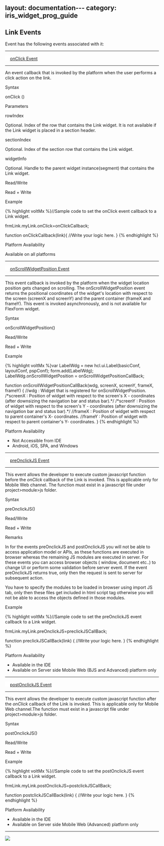 layout: documentation---
category: iris_widget_prog_guide
---

Link Events
-----------

Event has the following events associated with it:

* * *

[![Closed](../Skins/Default/Stylesheets/Images/transparent.gif)](javascript:void(0);)[onClick Event](javascript:void(0);)

* * *

An event callback that is invoked by the platform when the user performs a click action on the link.

Syntax

onClick ()

Parameters

rowIndex

Optional. Index of the row that contains the Link widget. It is not available if the Link widget is placed in a section header.

sectionIndex

Optional. Index of the section row that contains the Link widget.

widgetInfo

Optional. Handle to the parent widget instance(segment) that contains the Link widget.

Read/Write

Read + Write

Example

{% highlight voltMx %}​​​​​//Sample code to set the onClick event callback to a Link widget.

frmLink.myLink.onClick=onClickCallback;


function onClickCallback(link){
   //Write your logic here.
}​
{% endhighlight %}​​​​​

Platform Availability

Available on all platforms

* * *

[![Closed](../Skins/Default/Stylesheets/Images/transparent.gif)](javascript:void(0);)[onScrollWidgetPosition Event](javascript:void(0);)

* * *

This event callback is invoked by the platform when the widget location position gets changed on scrolling. The onScrollWidgetPosition event returns the positional coordinates of the widget's location with respect to the screen (screenX and screenY) and the parent container (frameX and frameY). This event is invoked asynchronously, and is not available for FlexForm widget.

Syntax

onScrollWidgetPosition()

Read/Write

Read + Write

Example

{% highlight voltMx %}​​​​​var LabelWdg = new hcl.ui.Label(basicConf, layoutConf, pspConf);
form.add(LabelWdg);
LabelWdg.onScrollWidgetPosition = onScrollWidgetPositionCallBack;

function onScrollWidgetPositionCallBack(wdg, screenX, screenY, frameX, frameY) { //wdg : Widget that is registered for onScrollWidgetPosition.
    /\*screenX : Position of widget with respect to 
the screen's X - coordinates (after downsizing the navigation bar and status bar).\*/
    /\*screenY : Position of widget with respect to the screen's Y - 
coordinates (after downsizing the navigation bar and status bar).\*/
    //frameX : Position of widget with respect to parent container's X- coordinates.
    //frameY : Position of widget with respect to parent container's Y- coordinates.
}​
{% endhighlight %}​​​​​

Platform Availability

*   Not Accessible from IDE
*   Android, iOS, SPA, and Windows

* * *

[![Closed](../Skins/Default/Stylesheets/Images/transparent.gif)](javascript:void(0);)[preOnclickJS Event](javascript:void(0);)

* * *

This event allows the developer to execute custom javascript function before the _onClick_ callback of the Link is invoked. This is applicable only for Mobile Web channel. The function must exist in a javascript file under project>module>js folder.

Syntax

preOnclickJS()

Read/Write

Read + Write

Remarks

In for the events preOnclickJS and postOnclickJS you will not be able to access application model or APIs, as these functions are executed in browser whereas the remaining JS modules are executed in server. For these events you can access browser objects ( window, document etc..) to change UI or perform some validation before server event. If the event preOnclickJS returns true, only then the request is sent to server for subsequent action.

You have to specify the modules to be loaded in browser using import JS tab, only then these files get included in html script tag otherwise you will not be able to access the objects defined in those modules.

Example

{% highlight voltMx %}​​​​​//Sample code to set the preOnclickJS event callback to a Link widget.

frmLink.myLink.preOnclickJS=preclickJSCallBack;

function preclickJSCallBack(link) {
    //Write your logic here.
}​
{% endhighlight %}​​​​​

Platform Availability

*   Available in the IDE
*   Available on Server side Mobile Web (BJS and Advanced) platform only

* * *

[![Closed](../Skins/Default/Stylesheets/Images/transparent.gif)](javascript:void(0);)[postOnclickJS Event](javascript:void(0);)

* * *

This event allows the developer to execute custom javascript function after the _onClick_ callback of the Link is invoked. This is applicable only for Mobile Web channel.The function must exist in a javascript file under project>module>js folder.

Syntax

postOnclickJS()

Read/Write

Read + Write

Example

{% highlight voltMx %}​​​​​//Sample code to set the postOnclickJS event callback to a Link widget.

frmLink.myLink.postOnclickJS=postclickJSCallBack;

function postclickJSCallBack(link) {
    //Write your logic here.
}​
{% endhighlight %}​​​​​

Platform Availability

*   Available in the IDE
*   Available on Server side Mobile Web (Advanced) platform only

* * *

![](Resources/prettify/onLoad.png)